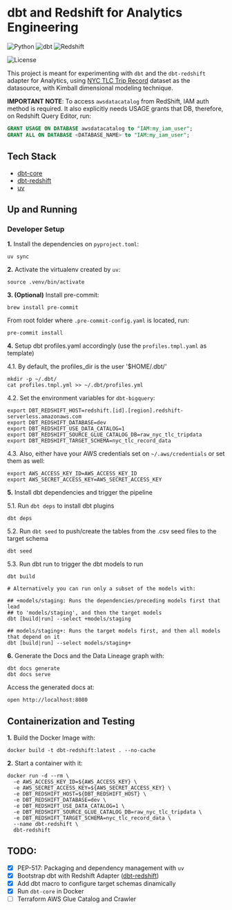 # dbt and Redshift for Analytics Engineering

![Python](https://img.shields.io/badge/Python-3.12_|_3.11_|_3.10-4B8BBE.svg?style=flat&logo=python&logoColor=FFD43B&labelColor=306998)
![dbt](https://img.shields.io/badge/dbt-1.8-262A38?style=flat&logo=dbt&logoColor=FF6849&labelColor=262A38)
![Redshift](https://img.shields.io/badge/AWS_Redshift-2766A7?style=flat&logo=Amazon%20RedShift&logoColor=white&labelColor=2766A7)

![License](https://img.shields.io/badge/license-CC--BY--SA--4.0-31393F?style=flat&logo=creativecommons&logoColor=black&labelColor=white)

This project is meant for experimenting with `dbt` and the `dbt-redshift` adapter for Analytics,
using [NYC TLC Trip Record](https://www.nyc.gov/site/tlc/about/tlc-trip-record-data.page) dataset as the datasource, with Kimball dimensional modeling technique.

**IMPORTANT NOTE**: To access `awsdatacatalog` from RedShift, IAM auth method is required. It also explicitly needs USAGE grants that DB, therefore, on Redshift Query Editor, run:
```sql
GRANT USAGE ON DATABASE awsdatacatalog to "IAM:my_iam_user";
GRANT ALL ON DATABASE <DATABASE_NAME> to "IAM:my_iam_user";
```

## Tech Stack
- [dbt-core](https://github.com/dbt-labs/dbt-core)
- [dbt-redshift](https://docs.getdbt.com/reference/warehouse-setups/redshift-setup)
- [uv](https://docs.astral.sh/uv/concepts/projects/dependencies/)

## Up and Running

### Developer Setup

**1.** Install the dependencies on `pyproject.toml`:
```shell
uv sync
```

**2.** Activate the virtualenv created by `uv`:
```shell
source .venv/bin/activate
```

**3. (Optional)**  Install pre-commit:
```shell
brew install pre-commit
```

From root folder where `.pre-commit-config.yaml` is located, run:
```shell
pre-commit install
```

**4.** Setup dbt profiles.yaml accordingly (use the `profiles.tmpl.yaml` as template)

4.1. By default, the profiles_dir is the user '$HOME/.dbt/'
```shell
mkdir -p ~/.dbt/
cat profiles.tmpl.yml >> ~/.dbt/profiles.yml
```

4.2. Set the environment variables for `dbt-bigquery`:
```shell
export DBT_REDSHIFT_HOST=redshift.[id].[region].redshift-serverless.amazonaws.com
export DBT_REDSHIFT_DATABASE=dev
export DBT_REDSHIFT_USE_DATA_CATALOG=1
export DBT_REDSHIFT_SOURCE_GLUE_CATALOG_DB=raw_nyc_tlc_tripdata
export DBT_REDSHIFT_TARGET_SCHEMA=nyc_tlc_record_data
```

4.3. Also, either have your AWS credentials set on `~/.aws/credentials` or set them as well:
```shell
export AWS_ACCESS_KEY_ID=AWS_ACCESS_KEY_ID
export AWS_SECRET_ACCESS_KEY=AWS_SECRET_ACCESS_KEY
```

**5.** Install dbt dependencies and trigger the pipeline

5.1. Run `dbt deps` to install  dbt plugins
```shell
dbt deps
```

5.2. Run `dbt seed` to push/create the tables from the .csv seed files to the target schema
```shell
dbt seed
```

5.3. Run dbt run to trigger the dbt models to run
```shell
dbt build

# Alternatively you can run only a subset of the models with:

## +models/staging: Runs the dependencies/preceding models first that lead 
## to 'models/staging', and then the target models
dbt [build|run] --select +models/staging

## models/staging+: Runs the target models first, and then all models that depend on it
dbt [build|run] --select models/staging+
```

**6.** Generate the Docs and the Data Lineage graph with:
```shell
dbt docs generate
dbt docs serve
```

Access the generated docs at:
```shell
open http://localhost:8080
```

## Containerization and Testing

**1.** Build the Docker Image with:

```shell
docker build -t dbt-redshift:latest . --no-cache
```

**2.** Start a container with it:
```shell
docker run -d --rm \
  -e AWS_ACCESS_KEY_ID=${AWS_ACCESS_KEY} \
  -e AWS_SECRET_ACCESS_KEY=${AWS_SECRET_ACCESS_KEY} \
  -e DBT_REDSHIFT_HOST=${DBT_REDSHIFT_HOST} \
  -e DBT_REDSHIFT_DATABASE=dev \
  -e DBT_REDSHIFT_USE_DATA_CATALOG=1 \
  -e DBT_REDSHIFT_SOURCE_GLUE_CATALOG_DB=raw_nyc_tlc_tripdata \
  -e DBT_REDSHIFT_TARGET_SCHEMA=nyc_tlc_record_data \
  --name dbt-redshift \
  dbt-redshift
```

## TODO:
- [x] PEP-517: Packaging and dependency management with `uv`
- [x] Bootstrap dbt with Redshift Adapter ([dbt-redshift](https://docs.getdbt.com/docs/core/connect-data-platform/redshift-setup))
- [x] Add dbt macro to configure target schemas dinamically
- [x] Run `dbt-core` in Docker
- [ ] Terraform AWS Glue Catalog and Crawler
